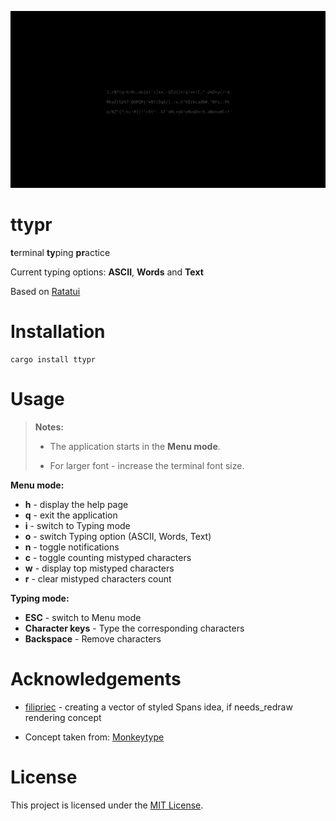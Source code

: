 ![](images/preview.gif)

# ttypr

**t**erminal **ty**ping **pr**actice

Current typing options: **ASCII**, **Words** and **Text**

Based on [Ratatui][RatatuiRepo]

# Installation

```shell
cargo install ttypr
```

# Usage

> **Notes:**
>
> - The application starts in the **Menu mode**.
>
> - For larger font - increase the terminal font size.

**Menu mode:**

- **h** - display the help page
- **q** - exit the application
- **i** - switch to Typing mode
- **o** - switch Typing option (ASCII, Words, Text)
- **n** - toggle notifications
- **c** - toggle counting mistyped characters
- **w** - display top mistyped characters
- **r** - clear mistyped characters count

**Typing mode:**

- **ESC** - switch to Menu mode
- **Character keys** - Type the corresponding characters
- **Backspace** - Remove characters

# Acknowledgements

- [filipriec][FilipsGitLab] - creating a vector of styled Spans idea, if needs_redraw rendering concept

- Concept taken from: [Monkeytype][MonkeytypeLink]

# License

This project is licensed under the [MIT License][MITLicense].

[RatatuiRepo]: https://github.com/ratatui/ratatui
[FilipsGitLab]: https://gitlab.com/filipriec
[MonkeytypeLink]: https://monkeytype.com
[MITLicense]: https://github.com/hotellogical05/ttypr/blob/main/LICENSE
